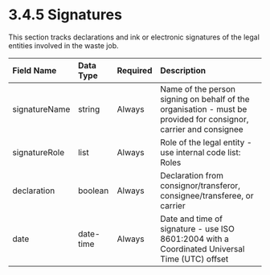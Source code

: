 3.4.5 Signatures
=
This section tracks declarations and ink or electronic signatures of the legal entities involved in the waste job.

|Field Name|Data Type|Required|Description|
|:-|:-|:-|:-|
|signatureName|string|Always|Name of the person signing on behalf of the organisation - must be provided for consignor, carrier and consignee|
|signatureRole|list|Always|Role of the legal entity - use internal code list: Roles|
|declaration|boolean|Always|Declaration from consignor/transferor, consignee/transferee, or carrier|
|date|date-time|Always|Date and time of signature - use ISO 8601:2004 with a Coordinated Universal Time (UTC) offset|
